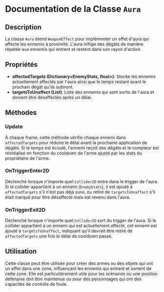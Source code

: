# Documentation de la Classe `Aura`

## Description

La classe `Aura` étend `WeaponEffect` pour implémenter un effet d'aura qui affecte les ennemis à proximité. L'aura inflige des dégâts de manière répétée aux ennemis qui entrent et restent dans son rayon d'action.

## Propriétés

- **affectedTargets (Dictionary<EnemyStats, float>)**: Stocke les ennemis actuellement affectés par l'aura ainsi que le temps restant avant le prochain dégât qu'ils subiront.
- **targetsToUnaffect (List<EnemyStats>)**: Liste des ennemis qui sont sortis de l'aura et doivent être désaffectés après un délai.

## Méthodes

### Update

À chaque frame, cette méthode vérifie chaque ennemi dans `affectedTargets` pour réduire le délai avant la prochaine application de dégâts. Si le temps est écoulé, l'ennemi reçoit des dégâts et le compteur est réinitialisé en fonction du cooldown de l'arme ajusté par les stats du propriétaire de l'arme.

### OnTriggerEnter2D

Déclenché lorsque n'importe quel `Collider2D` entre dans le trigger de l'aura. Si le collider appartient à un ennemi (`EnemyStats`), il est ajouté à `affectedTargets` s'il n'est pas déjà suivi, ou retiré de `targetsToUnaffect` s'il était marqué pour être désaffecté mais est revenu dans l'aura.

### OnTriggerExit2D

Déclenché lorsque n'importe quel `Collider2D` sort du trigger de l'aura. Si le collider appartient à un ennemi qui est actuellement affecté, cet ennemi est ajouté à `targetsToUnaffect`, indiquant qu'il devrait être retiré de `affectedTargets` une fois le délai de cooldown passé.


## Utilisation

Cette classe peut être utilisée pour créer des armes ou des objets qui ont un effet dans une zone, influençant les ennemis qui entrent et sortent de cette zone. Elle est particulièrement utile pour les scénarios où une position défensive doit être maintenue ou pour des personnages qui ont des capacités de contrôle de foule.



